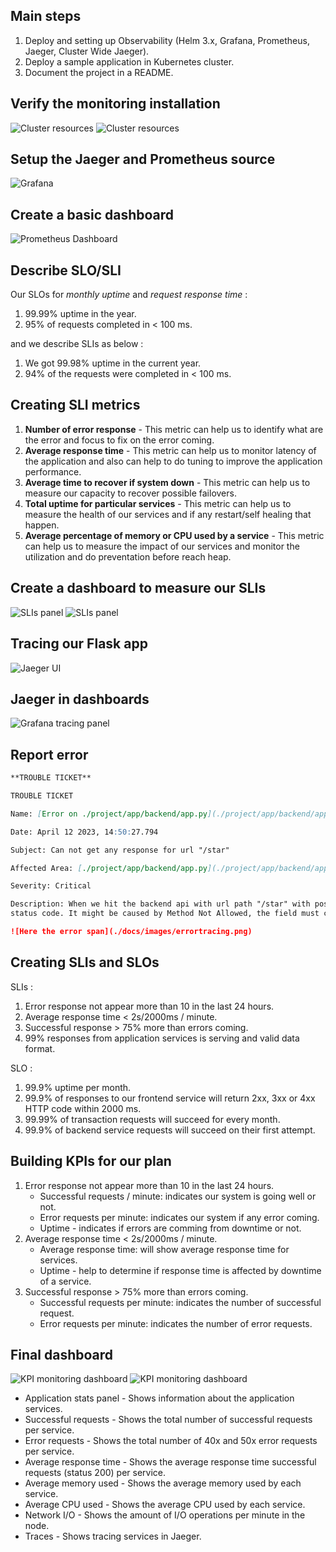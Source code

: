 ## Main steps

1. Deploy and setting up Observability (Helm 3.x, Grafana, Prometheus, Jaeger, Cluster Wide Jaeger).
2. Deploy a sample application in Kubernetes cluster.
3. Document the project in a README.

## Verify the monitoring installation

![Cluster resources](./docs/images/monitoringinstallation1.png)
![Cluster resources](./docs/images/monitoringinstallation2.png)

## Setup the Jaeger and Prometheus source

![Grafana](./docs/images/grafana.png)

## Create a basic dashboard

![Prometheus Dashboard](./docs/images/prometheusdashboard.png)

## Describe SLO/SLI

Our SLOs for *monthly uptime* and *request response time* :
1. 99.99% uptime in the year.
2. 95% of requests completed in < 100 ms.

and we describe SLIs as below :
1. We got 99.98% uptime in the current year.
2. 94% of the requests were completed in < 100 ms.

## Creating SLI metrics

1. **Number of error response** - This metric can help us to identify what are the error and focus to fix on the error coming.
2. **Average response time** - This metric can help us to monitor latency of the application and also can help to do tuning to improve the application performance.
3. **Average time to recover if system down** - This metric can help us to measure our capacity to recover possible failovers.
4. **Total uptime for particular services** - This metric can help us to measure the health of our services and if any restart/self healing that happen.
5. **Average percentage of memory or CPU used by a service** - This metric can help us to measure the impact of our services and monitor the utilization and do preventation before reach heap.

## Create a dashboard to measure our SLIs

![SLIs panel](./docs/images/panel1.png)
![SLIs panel](./docs/images/panel2.png)

## Tracing our Flask app

![Jaeger UI](./docs/images/backendtracing.png)

## Jaeger in dashboards

![Grafana tracing panel](./docs/images/tracingpanel.png)

## Report error

```markdown
**TROUBLE TICKET**

TROUBLE TICKET

Name: [Error on ./project/app/backend/app.py](./project/app/backend/app.py)

Date: April 12 2023, 14:50:27.794

Subject: Can not get any response for url "/star"

Affected Area: [./project/app/backend/app.py](./project/app/backend/app.py) line no 62

Severity: Critical

Description: When we hit the backend api with url path "/star" with post request, it produce error and return 405
status code. It might be caused by Method Not Allowed, the field must contain a list of methods that the target resource currently supports.

![Here the error span](./docs/images/errortracing.png)
```

## Creating SLIs and SLOs

SLIs :
1. Error response not appear more than 10 in the last 24 hours.
2. Average response time < 2s/2000ms / minute.
3. Successful response > 75% more than errors coming.
4. 99% responses from application services is serving and valid data format.

SLO :
1. 99.9% uptime per month.
2. 99.9% of responses to our frontend service will return 2xx, 3xx or 4xx HTTP code within 2000 ms.
3. 99.99% of transaction requests will succeed for every month.
4. 99.9% of backend service requests will succeed on their first attempt.

## Building KPIs for our plan

1. Error response not appear more than 10 in the last 24 hours.
    + Successful requests / minute: indicates our system is going well or not.
    + Error requests per minute: indicates our system if any error coming.
    + Uptime - indicates if errors are comming from downtime or not.
2. Average response time < 2s/2000ms / minute.
    + Average response time:  will show average response time for services.
    + Uptime - help to determine if response time is affected by downtime of a service.
3. Successful response > 75% more than errors coming.
    + Successful requests per minute: indicates the number of successful request.
    + Error requests per minute: indicates the number of error requests.

## Final dashboard

![KPI monitoring dashboard](./docs/images/finaldashboard1.png)
![KPI monitoring dashboard](./docs/images/finaldashboard2.png)

+ Application stats panel - Shows information about the application services.
+ Successful requests - Shows the total number of successful requests per service.
+ Error requests - Shows the total number of 40x and 50x error requests per service.
+ Average response time - Shows the average response time successful requests (status 200) per service.
+ Average memory used - Shows the average memory used by each service.
+ Average CPU used  - Shows the average CPU used by each service.
+ Network I/O - Shows the amount of I/O operations per minute in the node.
+ Traces - Shows tracing services in Jaeger.